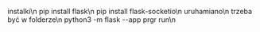 instalki\n
pip install flask\n
pip install flask-socketio\n
uruhamiano\n
trzeba być w folderze\n
python3 -m flask --app prgr run\n
